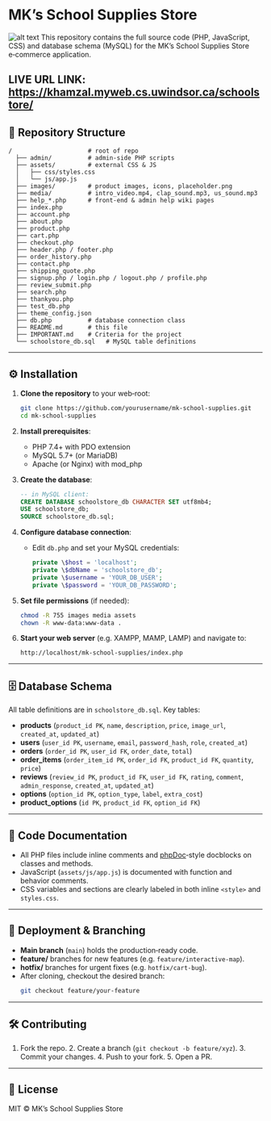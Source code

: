 # MK’s School Supplies Store

![alt text](https://github.com/makhskham/mk-school-supplies/images/homepage.png "MK's School Supplies Store")
This repository contains the full source code (PHP, JavaScript, CSS) and database schema (MySQL) for the MK’s School Supplies Store e‑commerce application.

LIVE URL LINK: https://khamzal.myweb.cs.uwindsor.ca/schoolstore/
---

## 📂 Repository Structure

```
/                     # root of repo
  ├── admin/          # admin‑side PHP scripts
  ├── assets/         # external CSS & JS
  │   ├── css/styles.css
  │   └── js/app.js
  ├── images/         # product images, icons, placeholder.png
  ├── media/          # intro_video.mp4, clap_sound.mp3, us_sound.mp3
  ├── help_*.php      # front‑end & admin help wiki pages
  ├── index.php
  ├── account.php
  ├── about.php
  ├── product.php
  ├── cart.php
  ├── checkout.php
  ├── header.php / footer.php
  ├── order_history.php
  ├── contact.php
  ├── shipping_quote.php
  ├── signup.php / login.php / logout.php / profile.php
  ├── review_submit.php
  ├── search.php
  ├── thankyou.php
  ├── test_db.php
  ├── theme_config.json
  ├── db.php          # database connection class
  ├── README.md       # this file
  ├── IMPORTANT.md    # Criteria for the project
  └── schoolstore_db.sql   # MySQL table definitions
```

---

## ⚙ Installation

1. **Clone the repository** to your web‑root:

   ```bash
   git clone https://github.com/yourusername/mk‑school‑supplies.git
   cd mk‑school‑supplies
   ```

2. **Install prerequisites**:

   - PHP 7.4+ with PDO extension
   - MySQL 5.7+ (or MariaDB)
   - Apache (or Nginx) with mod\_php

3. **Create the database**:

   ```sql
   -- in MySQL client:
   CREATE DATABASE schoolstore_db CHARACTER SET utf8mb4;
   USE schoolstore_db;
   SOURCE schoolstore_db.sql;
   ```

4. **Configure database connection**:

   - Edit `db.php` and set your MySQL credentials:
     ```php
     private \$host = 'localhost';
     private \$dbName = 'schoolstore_db';
     private \$username = 'YOUR_DB_USER';
     private \$password = 'YOUR_DB_PASSWORD';
     ```

5. **Set file permissions** (if needed):

   ```bash
   chmod -R 755 images media assets
   chown -R www-data:www-data .
   ```

6. **Start your web server** (e.g. XAMPP, MAMP, LAMP) and navigate to:

   ```
   http://localhost/mk‑school‑supplies/index.php
   ```

---

## 🗄 Database Schema

All table definitions are in `schoolstore_db.sql`. Key tables:

- **products** (`product_id PK`, `name`, `description`, `price`, `image_url`, `created_at`, `updated_at`)
- **users** (`user_id PK`, `username`, `email`, `password_hash`, `role`, `created_at`)
- **orders** (`order_id PK`, `user_id FK`, `order_date`, `total`)
- **order\_items** (`order_item_id PK`, `order_id FK`, `product_id FK`, `quantity`, `price`)
- **reviews** (`review_id PK`, `product_id FK`, `user_id FK`, `rating`, `comment`, `admin_response`, `created_at`, `updated_at`)
- **options** (`option_id PK`, `option_type`, `label`, `extra_cost`)
- **product\_options** (`id PK`, `product_id FK`, `option_id FK`)

---

## 📝 Code Documentation

- All PHP files include inline comments and [phpDoc](https://www.phpdoc.org/)‑style docblocks on classes and methods.
- JavaScript (`assets/js/app.js`) is documented with function and behavior comments.
- CSS variables and sections are clearly labeled in both inline `<style>` and `styles.css`.

---

## 🚀 Deployment & Branching

- **Main branch** (`main`) holds the production‑ready code.
- **feature/** branches for new features (e.g. `feature/interactive‑map`).
- **hotfix/** branches for urgent fixes (e.g. `hotfix/cart‑bug`).
- After cloning, checkout the desired branch:
  ```bash
  git checkout feature/your‑feature
  ```

---

## 🛠 Contributing

1. Fork the repo. 2. Create a branch (`git checkout -b feature/xyz`). 3. Commit your changes. 4. Push to your fork. 5. Open a PR.

---

## 📄 License

MIT © MK’s School Supplies Store


